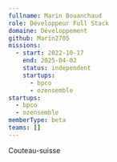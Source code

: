 ```yaml
---
fullname: Marin Bouanchaud
role: Développeur Full Stack
domaine: Développement
github: Marin2705
missions:
  - start: 2022-10-17
    end: 2025-04-02
    status: independent
    startups:
      - bpco
      - ozensemble
startups:
  - bpco
  - ozensemble
memberType: beta
teams: []
---
```

Couteau-suisse